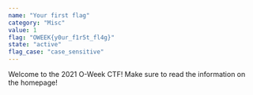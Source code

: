 ```yaml
---
name: "Your first flag"
category: "Misc"
value: 1
flag: "OWEEK{y0ur_f1r5t_fl4g}"
state: "active"
flag_case: "case_sensitive"
---
```


Welcome to the 2021 O-Week CTF! Make sure to read the information on the homepage!
